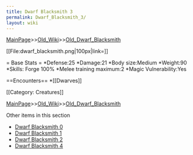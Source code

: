 ```yaml
---
title: Dwarf Blacksmith 3
permalink: Dwarf_Blacksmith_3/
layout: wiki
---
```


[MainPage](/keeperrl_wiki/ "wikilink")>>[Old_Wiki](/keeperrl_wiki/Old_Wiki "wikilink")>>[Old_Dwarf_Blacksmith](/keeperrl_wiki/Old_Dwarf_Blacksmith "wikilink")

[[File:dwarf_blacksmith.png|100px|link=]]

= Base Stats =
*Defense:25
*Damage:21
*Body size:Medium
*Weight:90
*Skills: Forge 100%
*Melee training maximum:2
*Magic Vulnerability:Yes

==Encounters==
*[[Dwarves]]

[[Category: Creatures]]

[MainPage](/keeperrl_wiki/ "wikilink")>>[Old_Wiki](/keeperrl_wiki/Old_Wiki "wikilink")>>[Old_Dwarf_Blacksmith](/keeperrl_wiki/Old_Dwarf_Blacksmith "wikilink")

Other items in this section
-    [Dwarf Blacksmith 0](/keeperrl_wiki/Dwarf_Blacksmith_0 "wikilink")
-    [Dwarf Blacksmith 1](/keeperrl_wiki/Dwarf_Blacksmith_1 "wikilink")
-    [Dwarf Blacksmith 2](/keeperrl_wiki/Dwarf_Blacksmith_2 "wikilink")
-    [Dwarf Blacksmith 4](/keeperrl_wiki/Dwarf_Blacksmith_4 "wikilink")
